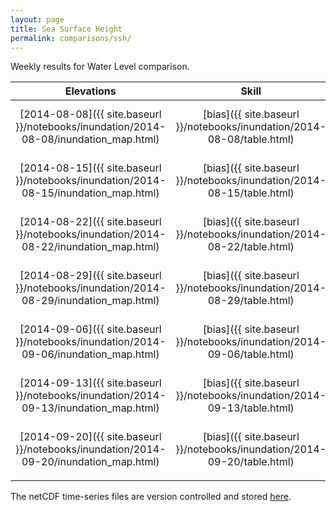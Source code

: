 ```yaml
---
layout: page
title: Sea Surface Height
permalink: comparisons/ssh/
---
```


Weekly results for Water Level comparison.

<!--
| [2014-08-01]({{ site.baseurl }}/notebooks/inundation/2014-08-01/inundation_map.html) | [bias]({{ site.baseurl }}/notebooks/inundation/2014-08-01/table.html) | [log]({{ site.baseurl }}/notebooks/inundation/2014-08-01/2014-08-01-secoora_inundation.log) |
-->

| Elevations                                                                           | Skill                                                                 | Log
|:------------------------------------------------------------------------------------:|:---------------------------------------------------------------------:|:-------------------------------------------------------------------------------------------:|
| [2014-08-08]({{ site.baseurl }}/notebooks/inundation/2014-08-08/inundation_map.html) | [bias]({{ site.baseurl }}/notebooks/inundation/2014-08-08/table.html) | [log]({{ site.baseurl }}/notebooks/inundation/2014-08-08/2014-08-08-secoora_inundation.log) |
| [2014-08-15]({{ site.baseurl }}/notebooks/inundation/2014-08-15/inundation_map.html) | [bias]({{ site.baseurl }}/notebooks/inundation/2014-08-15/table.html) | [log]({{ site.baseurl }}/notebooks/inundation/2014-08-15/2014-08-15-secoora_inundation.log) |
| [2014-08-22]({{ site.baseurl }}/notebooks/inundation/2014-08-22/inundation_map.html) | [bias]({{ site.baseurl }}/notebooks/inundation/2014-08-22/table.html) | [log]({{ site.baseurl }}/notebooks/inundation/2014-08-22/2014-08-22-secoora_inundation.log) |
| [2014-08-29]({{ site.baseurl }}/notebooks/inundation/2014-08-29/inundation_map.html) | [bias]({{ site.baseurl }}/notebooks/inundation/2014-08-29/table.html) | [log]({{ site.baseurl }}/notebooks/inundation/2014-08-29/2014-08-29-secoora_inundation.log) |
| [2014-09-06]({{ site.baseurl }}/notebooks/inundation/2014-09-06/inundation_map.html) | [bias]({{ site.baseurl }}/notebooks/inundation/2014-09-06/table.html) | [log]({{ site.baseurl }}/notebooks/inundation/2014-09-06/2014-09-06-secoora_inundation.log) |
| [2014-09-13]({{ site.baseurl }}/notebooks/inundation/2014-09-13/inundation_map.html) | [bias]({{ site.baseurl }}/notebooks/inundation/2014-09-13/table.html) | [log]({{ site.baseurl }}/notebooks/inundation/2014-09-13/2014-09-13-secoora_inundation.log) |
| [2014-09-20]({{ site.baseurl }}/notebooks/inundation/2014-09-20/inundation_map.html) | [bias]({{ site.baseurl }}/notebooks/inundation/2014-09-20/table.html) | [log]({{ site.baseurl }}/notebooks/inundation/2014-09-20/2014-09-20-secoora_inundation.log) |
|                                                                                      |                                                                       |

The netCDF time-series files are version controlled and stored [here](https://github.com/ocefpaf/secoora/tree/gh-pages/notebooks/inundation).

<!-- <iframe width="420" height="315" src="{{ site.baseurl }}/notebooks/inundation/2014-08-01/inundation_map.html"></iframe> -->
